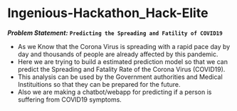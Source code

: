 # Ingenious-Hackathon_Hack-Elite
***Problem Statement:***
**`Predicting the Spreading and Fatility of COVID19`**

* As we Know that the Corona Virus is spreading with a rapid pace day by day and thousands of people are already affected by this pandemic.
*  Here we are trying to build a estimated prediction model so that we can  predict the Spreading  and Fatality Rate of the Corona Virus (COVID19).
* This analysis can be used by the Government authorities and Medical Instituitions so that they can be prepared for the future.
* Also we are making a chatbot/webapp for predicting if a person is suffering from COVID19 symptoms.


